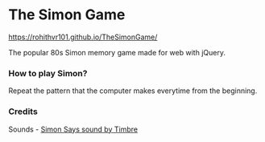 # The Simon Game

https://rohithvr101.github.io/TheSimonGame/

The popular 80s Simon memory game made for web with jQuery. 

### How to play Simon?
Repeat the pattern that the computer makes everytime from the beginning.

### Credits

Sounds - [Simon Says sound by Timbre](https://freesound.org/people/Timbre/sounds/171398/)
